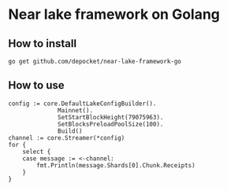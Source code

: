 # Near lake framework on Golang
## How to install
```
go get github.com/depocket/near-lake-framework-go
```

## How to use
```golang
config := core.DefaultLakeConfigBuilder().
		      Mainnet().
	          SetStartBlockHeight(79075963).
	          SetBlocksPreloadPoolSize(100).
	          Build()
channel := core.Streamer(*config)
for {
    select {
    case message := <-channel:
        fmt.Println(message.Shards[0].Chunk.Receipts)
    }
}
```